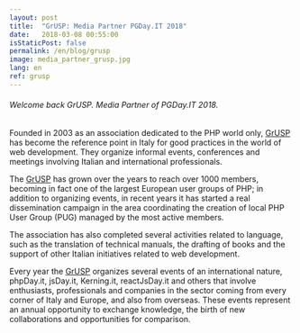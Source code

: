 ```yaml
---
layout: post
title:  "GrUSP: Media Partner PGDay.IT 2018"
date:   2018-03-08 00:55:00
isStaticPost: false
permalink: /en/blog/grusp
image: media_partner_grusp.jpg
lang: en
ref: grusp
---
```


<h6>Welcome back GrUSP. Media Partner of PGDay.IT 2018.</h6>

Founded in 2003 as an association dedicated to the PHP world only, [GrUSP](https://www.grusp.org/it/) has become the reference point in Italy for good practices in the world of web development. They organize informal events, conferences and meetings involving Italian and international professionals.

The [GrUSP](https://www.grusp.org/it/) has grown over the years to reach over 1000 members, becoming in fact one of the largest European user groups of PHP; in addition to organizing events, in recent years it has started a real dissemination campaign in the area coordinating the creation of local PHP User Group (PUG) managed by the most active members.

The association has also completed several activities related to language, such as the translation of technical manuals, the drafting of books and the support of other Italian initiatives related to web development.

Every year the [GrUSP](https://www.grusp.org/it/) organizes several events of an international nature, phpDay.it, jsDay.it, Kerning.it, reactJsDay.it and others that involve enthusiasts, professionals and companies in the sector coming from every corner of Italy and Europe, and also from overseas. These events represent an annual opportunity to exchange knowledge, the birth of new collaborations and opportunities for comparison.

